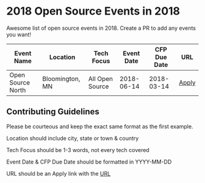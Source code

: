 # 2018 Open Source Events in 2018
Awesome list of open source events in 2018. Create a PR to add any events you want!

| Event Name | Location | Tech Focus | Event Date | CFP Due Date | URL |
|------------|----------|--------------|--------------|--------------|-------|
|Open Source North|Bloomington, MN|All Open Source|2018-06-14|2018-03-14|[Apply](http://opensourcenorth.com/)|

## Contributing Guidelines
Please be courteous and keep the exact same format as the first example.

Location should include city, state or town & country

Tech Focus should be 1-3 words, not every tech covered

Event Date & CFP Due Date should be formatted in YYYY-MM-DD

URL should be an Apply link with the [URL](http://google.com/)
